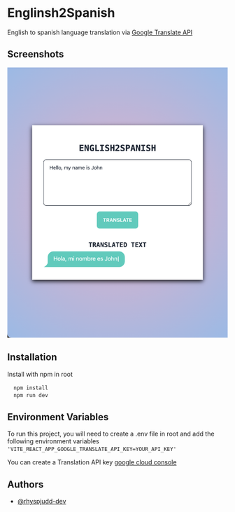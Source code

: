 
# Englinsh2Spanish

English to spanish language translation via [Google Translate API](https://console.cloud.google.com/apis/library/translate.googleapis.com?project=english2spanish) 


## Screenshots

![App Screenshot](screenshot.png)


## Installation

Install with npm in root


```bash
  npm install
  npm run dev
```
    
## Environment Variables

To run this project, you will need to create a .env file in root and add the following environment variables
`'VITE_REACT_APP_GOOGLE_TRANSLATE_API_KEY=YOUR_API_KEY'`

You can create a Translation API key [google cloud console](https://console.cloud.google.com/)

## Authors

- [@rhyspjudd-dev](https://github.com/rhyspjudd-dev)

